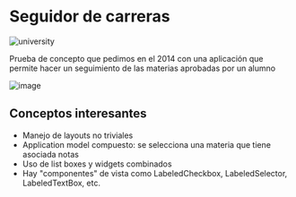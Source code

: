 # Seguidor de carreras

![university](https://cloud.githubusercontent.com/assets/4549002/17305719/342f326e-5802-11e6-8dde-e2a1821c91bc.png)

Prueba de concepto que pedimos en el 2014 con una aplicación que permite hacer un seguimiento de las materias aprobadas por un alumno

![image](https://cloud.githubusercontent.com/assets/4549002/17306089/80aa9dca-5804-11e6-9526-a78d265476d0.png)

## Conceptos interesantes

* Manejo de layouts no triviales
* Application model compuesto: se selecciona una materia que tiene asociada notas
* Uso de list boxes y widgets combinados
* Hay "componentes" de vista como LabeledCheckbox, LabeledSelector, LabeledTextBox, etc.
